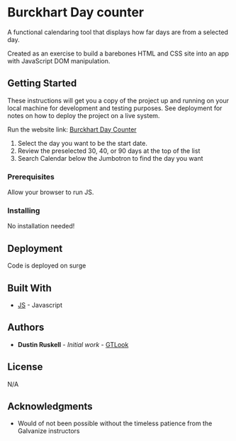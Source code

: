 # Burckhart Day counter

A functional calendaring tool that displays how far days are from a selected day.

Created as an exercise to build a barebones HTML and CSS site into an app with JavaScript DOM manipulation.

## Getting Started

These instructions will get you a copy of the project up and running on your local machine for development and testing purposes. See deployment for notes on how to deploy the project on a live system.

Run the website link:  [Burckhart Day Counter](soft-camera.surge.sh)

1. Select the day you want to be the start date.
2. Review the preselected 30, 40, or 90 days at the top of the list
3. Search Calendar below the Jumbotron to find the day you want

### Prerequisites

Allow your browser to run JS.

### Installing

No installation needed!

## Deployment

Code is deployed on surge

## Built With

* [JS](https://www.javascript.com/) - Javascript

## Authors

* **Dustin Ruskell** - *Initial work* - [GTLook](https://github.com/Ventronik)

## License

N/A

## Acknowledgments

* Would of not been possible without the timeless patience from the Galvanize instructors
